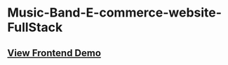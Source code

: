 # Music-Band-E-commerce-website-FullStack

## [View Frontend Demo](https://saurabh-mudgal.github.io/MusicBand-E-commerce-website/store.html)
